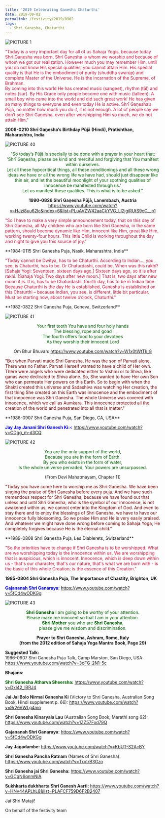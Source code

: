```yaml
---
title: '2019 Celebrating Ganesha Chaturthi'
date: 2019-09-02
permalink: /festivity/2019/0902
tags:
  - Shri Ganesha, Chaturthi
---
```


![PICTURE 1](/images/image1.png)

<p style="color:Crimson;">
"Today is a very important day for all of us Sahaja Yogis, because today Shrī Gaṇesha was born. Shrī Gaṇesha is whom we worship and because of whom we got our realization. However much you may remember Him, until you do not know His special qualities, you cannot attain Him. His special quality is that He is the embodiment of purity (shuddha swarūp) and complete Master of the Universe. He is the incarnation of the Supreme, of Brahman.<br>
By coming into this world He has created music (sangeet), rhythm (tāl) and notes (sur). By His Grace only people become one with music (talleen). A small boy who came into the world and did such great work! He has given so many things to everyone and even today He is active. Shrī Gaṇesha’s Pūjā, no matter how much you do it, it is not enough. A lot of people say we don’t see Shrī Gaṇesha, even after worshipping Him so much, we do not attain Him."<br>
</p>
<b>2008-0210 Shrī Gaṇesha’s Birthday Pūjā (Hindi), Pratishthan, Maharashtra, India</b><br>

![PICTURE 40](/images/image40.png)

<p style="color:DarkGreen; text-align:center;">
"So today’s Pūjā is specially to be done with a prayer in your heart that:<br>
'Shrī Gaṇesha, please be kind and merciful and forgiving that You manifest within ourselves.<br>
Let all these hypocritical things, all these conditionings and all these wrong ideas we have or all the wrong life we have had, should just disappear like thin air, and let the beautiful moonlight of your soothing qualities of innocence be manifested through us.'<br>
Let us manifest these qualities. This is what is to be asked."<br>
</p>
<p style="text-align:center;"><b>1990-0826 Shrī Gaṇesha Pūjā, Lanersbach, Austria</b>
<a href="https://www.youtube.com/watch?v=HJzi8uu62lc&index=6&list=PLuAVZW42aaCkYVG_Ll2jgiRUtS9cC__p1">https://www.youtube.com/watch?v=HJzi8uu62lc&index=6&list=PLuAVZW42aaCkYVG_Ll2jgiRUtS9cC__p1</a>
</p>

<p style="color:Crimson; text-align:left;">
"So I have to make a very simple announcement today, that on this day of Shri Ganesha, all My children who are born like Shri Ganesha, in the same pattern, should become dynamic like Him, innocent like Him, great like Him, working twenty-four hours. This little Child is working throughout the day and night to give you this source of joy."	
</p>
**1984-0115 Shri Ganesha Puja, Nasik, Maharashtra, India**

<p style="color:Crimson; text-align:left;">
"Today cannot be Dwitya, has to be Chaturthi. According to Indian…, you see, is Chaturthi, has to be. Or Chaturdashi, could be. When was this rakhi? [Sahaja Yogi: Seventeen, sixteen days ago.] Sixteen days ago, so it is after rakhi. [Sahaja Yogi: Two days after new moon.] That is, two days after new moon it is. It is, has to be Chaturdashi, fourth day, has to be in Indian time. Because Chaturthi is the day He is established, Ganesha is established on this Chaturthi – because Indian, you see, is different, little bit particular. Must be starting now, about twelve o’clock, Chaturthi."	
</p>
**1982-0822 Shri Ganesha Puja, Geneva, Switzerland**

![PICTURE 41](/images/image41.png)

<p style="color:DarkGreen; text-align:center;">
Your first tooth You have and four holy hands<br>
The blessing, rope and goad<br>
The fourth offers food to your devotees<br>
As they worship their innocent Lord<br>
</p>
<p style="text-align:center;"> Om Bhur Bhuvah:
<a href="https://www.youtube.com/watch?v=W1x0tWtTk_8">https://www.youtube.com/watch?v=W1x0tWtTk_8</a>
</p>

<p style="color:Maroon; text-align:left;">
"But when Parvati made Shri Ganesha, He was the son of Parvati alone. There was no Father. Parvati Herself wanted to have a child of Her own. There were angels who were dedicated either to Vishnu or to Shiva, like ganas were dedicated to Shiva alone. So, She wanted to have Her own Son who can permeate Her powers on this Earth. So to begin with when the Shakti created this universe and Sadashiva was watching Her creation, the first thing She created on this Earth was innocence and the embodiment of that innocence was Shri Ganesha. The whole Universe was covered with innocence, which we call as Aumkara. This innocence protected all the creation of the world and penetrated into all that is matter."	
</p>
**1986-0907 Shri Ganesha Puja, San Diego, CA, USA**

<p style="color:blue;"><b>Jay Jay Janani Shri Ganesh Ki:</b>< <a href="https://www.youtube.com/watch?v=CDgg_m-d3CQ">https://www.youtube.com/watch?v=CDgg_m-d3CQ</a>
</p>


![PICTURE 42](/images/image42.png)

<p style="color:DarkGreen; text-align:center;">
You are the only support of the world,<br>
Because you are in the form of Earth.<br>
By you who exists in the form of water,<br>
Is the whole universe pervaded, Your powers are unsurpassed.<br>
</p>
<p style="text-align:center;"> (From Devi Mahatmayam, Chapter 11)</p>

<p style="color:Maroon; text-align:left;">
"Today you have come here to worship me as Shri Ganesha. We have been singing the praise of Shri Ganesha before every puja. And we have such tremendous respect for Shri Ganesha, because we have found out that unless and until Shri Ganesha, who is the symbol of our innocence, is not awakened within us, we cannot enter into the Kingdom of God. And even to stay there and to enjoy the blessings of Shri Ganesha, we have to have our innocence fully blossoming. So we praise Him and He is very easily praised. And whatever we might have done wrong before coming to Sahaja Yoga, He completely forgives because He is the eternal child."	
</p>
**1989-0808 Shri Ganesha Puja, Les Diablerets, Switzerland**

<p style="color:Crimson; text-align:left;">
"So the priorities have to change if Shri Ganesha is to be worshipped. What are we worshipping today is the innocence within us. We are worshipping that is auspicious, which is innocent. Innocence, which is deep down within us - that's our character, that's our nature, that's what we are born with - is the basic of this whole Creation; is the essence of this Creation."<br>
</p>
<b>1985-0804 Shri Ganesha Puja, The Importance of Chastity, Brighton, UK</b>

<p style="color:blue;"><b>Gajananah Shri Ganaraya:</b> <a href="https://www.youtube.com/watch?v=5fCd4wODKGg">https://www.youtube.com/watch?v=5fCd4wODKGg</a></p>

![PICTURE 43](/images/image43.png)

<p style="color:DarkGreen; text-align:center;">
<b>Shri Ganesha</b> I am going to be worthy of your attention.<br>
Please make me innocent so that I am in your attention.<br>
<b>Shri Mother</b> you who are <b>Shri Ganesha</b>,<br>
please give me wisdom and discrimination.<br>
</p>
<p style="text-align:center;">
<b>Prayer to Shri Ganesha, Ashram, Rome, Italy<br>
(from the 2012 edition of Sahaja Yoga Mantra Book, Page 29)</b></p>


<b>Suggested Talk:</b><br>
1986-0907 Shri Ganesha Puja Talk, Camp Marston, San Diego, USA<br>
<a href="https://www.youtube.com/watch?v=3oFG-2N1-5c">https://www.youtube.com/watch?v=3oFG-2N1-5c</a>

<b>Bhajans:</b><br>
<p style="color:DarkGreen;"><b>Shri Ganesha Atharva Sheersha:</b> <a href="https://www.youtube.com/watch?v=Dxl42_lBRJ4">https://www.youtube.com/watch?v=Dxl42_lBRJ4</a><br>

<b>Jai Jai Bolo Nirmal Ganesha Ki</b> (Victory to Shri Ganesha, Australian Song Book, Hindi supplement p. 66): <a href="https://www.youtube.com/watch?v=9r2eVWLg4mo">https://www.youtube.com/watch?v=9r2eVWLg4mo</a><br>

<b>Shri Ganesha Kinaryala Lau</b> (Australian Song Book, Marathi song 62): <a href="https://www.youtube.com/watch?v=1ZZ57Fxd79Q">https://www.youtube.com/watch?v=1ZZ57Fxd79Q</a><br>

<b>Gajananah Shri Ganaraya:</b> <a href="https://www.youtube.com/watch?v=5fCd4wODKGg">https://www.youtube.com/watch?v=5fCd4wODKGg</a><br>

<b>Jay Jagadambe:</b> <a href="https://www.youtube.com/watch?v=KbUT-S2AcBY">https://www.youtube.com/watch?v=KbUT-S2AcBY</a><br>

<b>Shri Ganesha Pancha Ratnam</b> (Names of Shri Ganesha): <a href="https://www.youtube.com/watch?v=TxotrB3Gzo">https://www.youtube.com/watch?v=TxotrB3Gzo</a><br>

<b>Shri Ganesha jai Shri Ganesha:</b> <a href="https://www.youtube.com/watch?v=GCgN6qnmNiA">https://www.youtube.com/watch?v=GCgN6qnmNiA</a><br>

<b>Sukhkarta dukhharta Shri Ganesh Aarti:</b> <a href="https://www.youtube.com/watch?v=HNv44APLhL8&list=PLAFCF759D6F2B2407">https://www.youtube.com/watch?v=HNv44APLhL8&list=PLAFCF759D6F2B2407</a><br></p>

Jai Shri Mataji!

On behalf of the festivity team